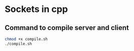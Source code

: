 # Sockets in cpp

## Command to compile server and client
    
```bash
chmod +x compile.sh
./compile.sh
```
